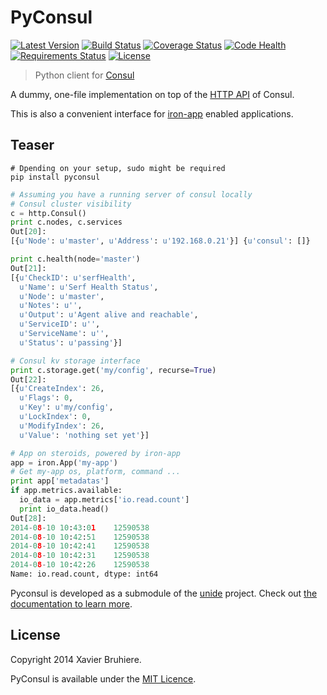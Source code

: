 PyConsul
========

[![Latest Version](https://img.shields.io/pypi/v/pyconsul.svg)](https://pypi.python.org/pypi/pyconsul/)
[![Build Status](https://api.shippable.com/projects/535e1b4d456b81c100ad365c/badge/master)](https://www.shippable.com/projects/535e1b4d456b81c100ad365c/builds/4)
[![Coverage Status](https://coveralls.io/repos/hackliff/pyconsul/badge.png?branch=master)](https://coveralls.io/r/hackliff/pyconsul?branch=master)
[![Code Health](https://landscape.io/github/hackliff/pyconsul/master/landscape.png)](https://landscape.io/github/hackliff/pyconsul/master)
[![Requirements Status](https://requires.io/github/hackliff/pyconsul/requirements.png?branch=master)](https://requires.io/github/hackliff/pyconsul/requirements/?branch=master)
[![License](https://img.shields.io/pypi/l/pyconsul.svg)](https://pypi.python.org/pypi/pyconsul/)

> Python client for [Consul][1]


A dummy, one-file implementation on top of the [HTTP API][5] of Consul.

This is also a convenient interface for [iron-app][8] enabled applications.


Teaser
------

```
# Dpending on your setup, sudo might be required
pip install pyconsul
```

```python
# Assuming you have a running server of consul locally
# Consul cluster visibility
c = http.Consul()
print c.nodes, c.services
Out[20]: 
[{u'Node': u'master', u'Address': u'192.168.0.21'}] {u'consul': []}

print c.health(node='master')
Out[21]: 
[{u'CheckID': u'serfHealth',
  u'Name': u'Serf Health Status',
  u'Node': u'master',
  u'Notes': u'',
  u'Output': u'Agent alive and reachable',
  u'ServiceID': u'',
  u'ServiceName': u'',
  u'Status': u'passing'}]

# Consul kv storage interface
print c.storage.get('my/config', recurse=True)
Out[22]: 
[{u'CreateIndex': 26,
  u'Flags': 0,
  u'Key': u'my/config',
  u'LockIndex': 0,
  u'ModifyIndex': 26,
  u'Value': 'nothing set yet'}]

# App on steroids, powered by iron-app
app = iron.App('my-app')
# Get my-app os, platform, command ...
print app['metadatas']
if app.metrics.available:
  io_data = app.metrics['io.read.count']
  print io_data.head()
Out[28]:
2014-08-10 10:43:01    12590538
2014-08-10 10:42:51    12590538
2014-08-10 10:42:41    12590538
2014-08-10 10:42:31    12590538
2014-08-10 10:42:26    12590538
Name: io.read.count, dtype: int64
```

Pyconsul is developed as a submodule of the [unide][7] project. Check out [the
documentation to learn more][6].


License
-------

Copyright 2014 Xavier Bruhiere.

PyConsul is available under the [MIT Licence][2].


[1]: http://consul.io
[2]: http://opensource.org/licenses/MIT
[3]: http://www.consul.io/intro/getting-started/install.html
[4]: http://www.consul.io/intro/
[5]: http://www.consul.io/docs/agent/http.html
[6]: http://doc.unide.co/articles/pyconsul/
[7]: http://unide.co
[8]: https://github.com/hivetech/iron-app
